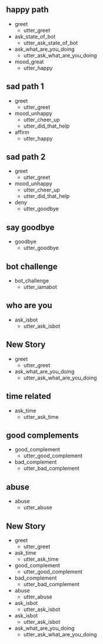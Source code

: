 ## happy path
* greet
  - utter_greet
* ask_state_of_bot
  - utter_ask_state_of_bot
* ask_what_are_you_doing
  - utter_ask_what_are_you_doing
* mood_great
  - utter_happy

## sad path 1
* greet
  - utter_greet
* mood_unhappy
  - utter_cheer_up
  - utter_did_that_help
* affirm
  - utter_happy

## sad path 2
* greet
  - utter_greet
* mood_unhappy
  - utter_cheer_up
  - utter_did_that_help
* deny
  - utter_goodbye

## say goodbye
* goodbye
  - utter_goodbye

## bot challenge
* bot_challenge
  - utter_iamabot

## who are you
* ask_isbot
  - utter_ask_isbot

## New Story
* greet
    - utter_greet
* ask_what_are_you_doing
    - utter_ask_what_are_you_doing

## time related
* ask_time
  - utter_ask_time

## good complements
* good_complement
  - utter_good_complement
* bad_complement
  - utter_bad_complement

## abuse
* abuse
  - utter_abuse

## New Story

* greet
    - utter_greet
* ask_time
    - utter_ask_time
* good_complement
    - utter_good_complement
* bad_complement
    - utter_bad_complement
* abuse
    - utter_abuse
* ask_isbot
    - utter_ask_isbot
* ask_isbot
    - utter_ask_isbot
* ask_what_are_you_doing
    - utter_ask_what_are_you_doing
